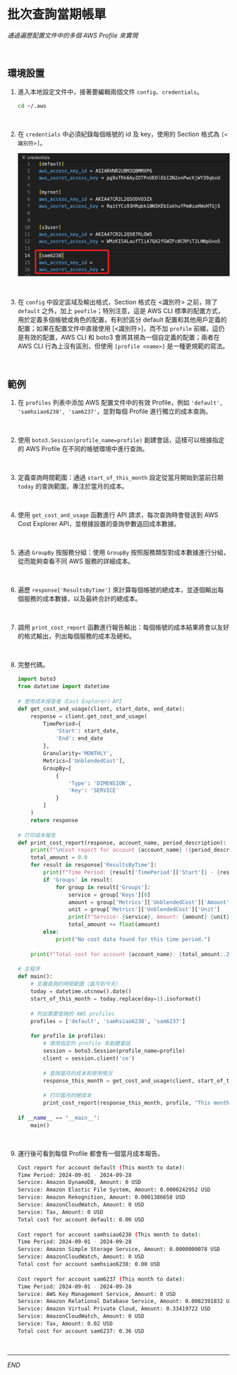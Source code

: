 # 批次查詢當期帳單

_通過遍歷配置文件中的多個 AWS Profile 來實現_

<br>

## 環境設置

1. 進入本地設定文件中，接著要編輯兩個文件 `config`、`credentials`。

    ```bash
    cd ~/.aws
    ```

<br>

2. 在 `credentials` 中必須紀錄每個帳號的 id 及 key，使用的 Section 格式為 `[<識別符>]`。

    ![](images/img_01.png)

<br>

3. 在 `config` 中設定區域及輸出格式，Section 格式在 <識別符> 之前，除了 `default` 之外，加上 `peofile`；特別注意，這是 AWS CLI 標準的配置方式，用於定義多個帳號或角色的配置，有利於區分 default 配置和其他用戶定義的配置；如果在配置文件中直接使用 [<識別符>]，而不加 `profile` 前綴，這仍是有效的配置，AWS CLI 和 boto3 會將其視為一個自定義的配置；兩者在 AWS CLI 行為上沒有區別，但使用 `[profile <name>]` 是一種更規範的寫法。

<br>

## 範例

1. 在 `profiles` 列表中添加 AWS 配置文件中的有效 Profile，例如 `'default', 'samhsiao6238', 'sam6237'`，並對每個 Profile 進行獨立的成本查詢。

<br>

2. 使用 `boto3.Session(profile_name=profile)` 創建會話，這樣可以根據指定的 AWS Profile 在不同的帳號環境中進行查詢。

<br>

3. 定義查詢時間範圍：通過 `start_of_this_month` 設定從當月開始到當前日期 `today` 的查詢範圍，專注於當月的成本。

<br>

4. 使用 `get_cost_and_usage` 函數進行 API 請求，每次查詢時會發送到 AWS Cost Explorer API，並根據設置的查詢參數返回成本數據。

<br>

5. 通過 `GroupBy` 按服務分組：使用 `GroupBy` 按照服務類型對成本數據進行分組，從而能夠查看不同 AWS 服務的詳細成本。

<br>

6. 遍歷 `response['ResultsByTime']` 來計算每個帳號的總成本，並逐個輸出每個服務的成本數據，以及最終合計的總成本。

<br>

7. 調用 `print_cost_report` 函數進行報告輸出：每個帳號的成本結果將會以友好的格式輸出，列出每個服務的成本及總和。

<br>

8. 完整代碼。

    ```python
    import boto3
    from datetime import datetime

    # 使用成本探查者（Cost Explorer）API
    def get_cost_and_usage(client, start_date, end_date):
        response = client.get_cost_and_usage(
            TimePeriod={
                'Start': start_date,
                'End': end_date
            },
            Granularity='MONTHLY',
            Metrics=['UnblendedCost'],
            GroupBy=[
                {
                    'Type': 'DIMENSION',
                    'Key': 'SERVICE'
                }
            ]
        )
        return response

    # 打印成本報告
    def print_cost_report(response, account_name, period_description):
        print(f"\nCost report for account {account_name} ({period_description}):")
        total_amount = 0.0
        for result in response['ResultsByTime']:
            print(f"Time Period: {result['TimePeriod']['Start']} - {result['TimePeriod']['End']}")
            if 'Groups' in result:
                for group in result['Groups']:
                    service = group['Keys'][0]
                    amount = group['Metrics']['UnblendedCost']['Amount']
                    unit = group['Metrics']['UnblendedCost']['Unit']
                    print(f"Service: {service}, Amount: {amount} {unit}")
                    total_amount += float(amount)
            else:
                print("No cost data found for this time period.")
        
        print(f"Total cost for account {account_name}: {total_amount:.2f} USD")

    # 主程序
    def main():
        # 定義查詢的時間範圍（當月到今天）
        today = datetime.utcnow().date()
        start_of_this_month = today.replace(day=1).isoformat()
        
        # 列出需要查詢的 AWS profiles
        profiles = ['default', 'samhsiao6238', 'sam6237']

        for profile in profiles:
            # 使用指定的 profile 來創建會話
            session = boto3.Session(profile_name=profile)
            client = session.client('ce')
            
            # 查詢當月的成本和使用情況
            response_this_month = get_cost_and_usage(client, start_of_this_month, today.isoformat())
            
            # 打印當月的總成本
            print_cost_report(response_this_month, profile, "This month to date")

    if __name__ == "__main__":
        main()
    ```

<br>

9. 運行後可看到每個 Profile 都會有一個當月成本報告。

    ```bash
    Cost report for account default (This month to date):
    Time Period: 2024-09-01 - 2024-09-28
    Service: Amazon DynamoDB, Amount: 0 USD
    Service: Amazon Elastic File System, Amount: 0.0000242952 USD
    Service: Amazon Rekognition, Amount: 0.0001386658 USD
    Service: AmazonCloudWatch, Amount: 0 USD
    Service: Tax, Amount: 0 USD
    Total cost for account default: 0.00 USD

    Cost report for account samhsiao6238 (This month to date):
    Time Period: 2024-09-01 - 2024-09-28
    Service: Amazon Simple Storage Service, Amount: 0.0000000078 USD
    Service: AmazonCloudWatch, Amount: 0 USD
    Total cost for account samhsiao6238: 0.00 USD

    Cost report for account sam6237 (This month to date):
    Time Period: 2024-09-01 - 2024-09-28
    Service: AWS Key Management Service, Amount: 0 USD
    Service: Amazon Relational Database Service, Amount: 0.0082391832 USD
    Service: Amazon Virtual Private Cloud, Amount: 0.33419722 USD
    Service: AmazonCloudWatch, Amount: 0 USD
    Service: Tax, Amount: 0.02 USD
    Total cost for account sam6237: 0.36 USD
    ```

<br>

___

_END_

